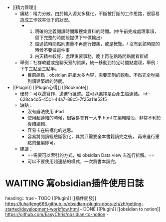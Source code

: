 - [[精力管理]]
	- 痛點：精力分散。由於輸入源太多樣化，不斷被打斷的工作思路，很容易造成工作效率低下的狀況。
		- 1. 明確的定義閱讀時間跟搜集資料的時間。(中午前完成處理事項，留下完整的時間段提供下午做輸出)
		  2. 超過該時間點則盡量不再進行搜集，或是概覽。/  沒有到該時間的時候不要做這件事
		  3. 白天精神較好，處理重要事務，晚上再花點時間點開看群組
	- 舉例：社群軟體或是聊天室的資訊，統一移動到特定時間點處理，舉例：下午三點至三點半。
		- 目前痛點：obsidian 群組太多內容，需要節制的觀看。不然完全壓縮到讀建築師的時間。
- [[Plugin]] [[Plugin心得]] [[Booknote]]
	- 優勢：可以邊寫作，邊進行匯整。並可以選擇是否產生超連結。
	  id:: 628ca4d5-45c1-44a7-88c5-7f25a11e53f5
	- 缺點：
		- 沒有辦法使用 iPad
		- 使用超連結的時候，很容易會有一大串 html 在編輯階段，非常不利於後續編輯。
		- 容易卡在結構化的迷思。
		- 容易將閱讀經驗斷裂化，其實只需要全本書籍讀完之後，
		  再來進行重點的彙編即可。
	- 建議：
		- ==需要可以索引的方式，如 obsidian Data view 去進行拆解。==
		- 可以不要使用超連結的模式，一次將書本讀完。
# WAITING 寫obsidian插件使用日誌
heading:: true
	- TODO [[Plugin]] [[插件開發]] https://luhaifeng666.github.io/obsidian-plugin-docs-zh/zh/getting-started/development-workflow.html
	- DONE [[Plugin]] [[obsidian to notion]] https://github.com/EasyChris/obsidian-to-notion
		-